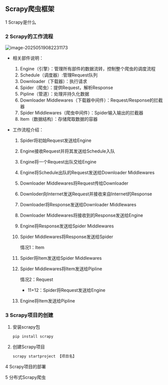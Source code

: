 ## Scrapy爬虫框架

1 Scrapy是什么



### 2 Scrapy的工作流程

![image-20250519082231173](C:\Users\31923\AppData\Roaming\Typora\typora-user-images\image-20250519082231173.png)

- 相关部件说明：

  1. Engine（引擎）：管理所有部件的数据流转，控制整个爬虫的调度流程
  2. Schedule（调度器）:管理Request队列
  3. Downloader（下载器）：执行请求
  4. Spider（爬虫）：提供Request，解析Response
  5. Pipline（管道）：处理并持久化数据
  6. Downloader Middlewares（下载器中间件）：Request/Response的拦截器
  7. Spider Middlewares（爬虫中间件）：Spider输入输出的拦截器
  8. Item（数据结构）：存储爬取数据的容器

- 工作流程介绍：

  1. Spider将初始Request发送给Engine

  2. Engine接收Request并将其发送给Schedule入队

  3. Engine将一个Request出队交给Engine

  4. Engine将Schedule出队的Request发送给Downloader Middlewares

  5. Downloader Middlewares将Request传给Downloader

  6. Downloder向Internet发送Request并接收来自Internet的Response

  7. Downloader将Response发送给Downloader Middlewares

  8. Downloader Middlewares将接收到的Response发送给Engine

  9. Engine将Response发送给Spider Middlewares

  10. Spider Middlewares将Response发送给Spider

      情况1：Item

  11. Spider将Item发送给Spider Middlewares

  12. Spider Middlewares将Item发送给Pipline

      情况2：Request

      - 11+12：Spider将Request发送给Engine

  13. Engine将Item发送给Pipline



### 3 Scrapy项目的创建

1. 安装scrapy包

   ```cmd
   pip install scrapy
   ```

2. 创建Scrapy项目

   ```cmd
   scrapy startproject 【项目名】
   ```

   

4 Scrapy项目的部署

5 分布式Scrapy爬虫 